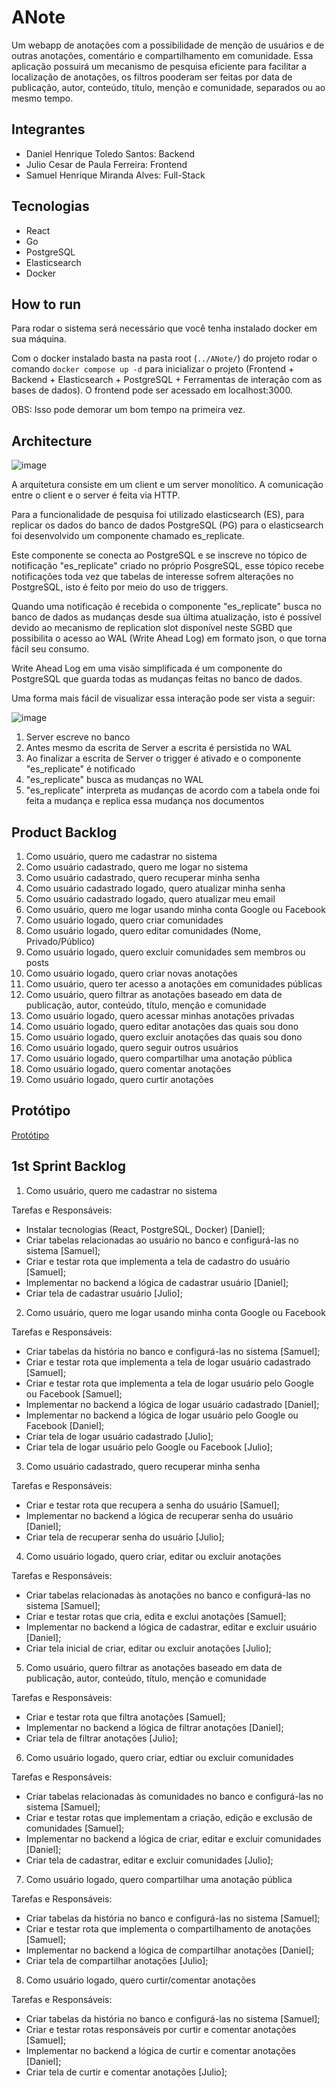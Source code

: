 # ANote
Um webapp de anotações com a possibilidade de menção de usuários e de outras anotações, comentário e compartilhamento em comunidade. Essa aplicação possuirá um mecanismo de pesquisa eficiente para facilitar a localização de anotações, os filtros pooderam ser feitas por data de publicação, autor, conteúdo, título, menção e comunidade, separados ou ao mesmo tempo.

## Integrantes
- Daniel Henrique Toledo Santos: Backend
- Julio Cesar de Paula Ferreira: Frontend
- Samuel Henrique Miranda Alves: Full-Stack

## Tecnologias
- React
- Go
- PostgreSQL
- Elasticsearch
- Docker

## How to run

Para rodar o sistema será necessário que você tenha instalado docker em sua máquina. 

Com o docker instalado basta na pasta root (```../ANote/```) do projeto rodar o comando ```docker compose up -d``` para inicializar o projeto (Frontend + Backend + Elasticsearch + PostgreSQL + Ferramentas de interação com as bases de dados). O frontend pode ser acessado em localhost:3000.

OBS: Isso pode demorar um bom tempo na primeira vez.

## Architecture

![image](https://github.com/danhenrik/ANote/assets/42657692/84b2bccc-fd42-4256-be59-ae25ad649e52)

A arquitetura consiste em um client e um server monolítico. A comunicação entre o client e o server é feita via HTTP.

Para a funcionalidade de pesquisa foi utilizado elasticsearch (ES), para replicar os dados do banco de dados PostgreSQL (PG) para o elasticsearch foi desenvolvido um componente chamado es_replicate. 

Este componente se conecta ao PostgreSQL e se inscreve no tópico de notificação "es_replicate" criado no próprio PosgreSQL, esse tópico recebe notificações toda vez que tabelas de interesse sofrem alterações no PostgreSQL, isto é feito por meio do uso de triggers. 

Quando uma notificação é recebida o componente "es_replicate" busca no banco de dados as mudanças desde sua última atualização, isto é possível devido ao mecanismo de replication slot disponível neste SGBD que possibilita o acesso ao WAL (Write Ahead Log) em formato json, o que torna fácil seu consumo.

Write Ahead Log em uma visão simplificada é um componente do PostgreSQL que guarda todas as mudanças feitas no banco de dados.

Uma forma mais fácil de visualizar essa interação pode ser vista a seguir:

![image](https://github.com/danhenrik/ANote/assets/42657692/ef257bd6-5f84-41bb-869a-ddb1bfbfae42)
1. Server escreve no banco
2. Antes mesmo da escrita de Server a escrita é persistida no WAL
3. Ao finalizar a escrita de Server o trigger é ativado e o componente "es_replicate" é notificado
4. "es_replicate" busca as mudanças no WAL 
5. "es_replicate" interpreta as mudanças de acordo com a tabela onde foi feita a mudança e replica essa mudança nos documentos

## Product Backlog

1. Como usuário, quero me cadastrar no sistema
3. Como usuário cadastrado, quero me logar no sistema
4. Como usuário cadastrado, quero recuperar minha senha
5. Como usuário cadastrado logado, quero atualizar minha senha
6. Como usuário cadastrado logado, quero atualizar meu email
7. Como usuário, quero me logar usando minha conta Google ou Facebook
8. Como usuário logado, quero criar comunidades
9. Como usuário logado, quero editar comunidades (Nome, Privado/Público)
10. Como usuário logado, quero excluir comunidades sem membros ou posts
11. Como usuário logado, quero criar novas anotações
12. Como usuário, quero ter acesso a anotações em comunidades públicas
13. Como usuário, quero filtrar as anotações baseado em data de publicação, autor, conteúdo, título, menção e comunidade
14. Como usuário logado, quero acessar minhas anotações privadas
15. Como usuário logado, quero editar anotações das quais sou dono
16. Como usuário logado, quero excluir anotações das quais sou dono
17. Como usuário logado, quero seguir outros usuários
18. Como usuário logado, quero compartilhar uma anotação pública
19. Como usuário logado, quero comentar anotações
20. Como usuário logado, quero curtir anotações

## Protótipo

<a href="https://www.figma.com/file/Xcmx6LAl2FMChm8Mb5psoX/ANote?type=design&node-id=0%3A1&mode=design&t=iqdVrLYjdwgdlkHh-1">Protótipo</a>

## 1st Sprint Backlog
1. Como usuário, quero me cadastrar no sistema

Tarefas e Responsáveis:
  - Instalar tecnologias (React, PostgreSQL, Docker) [Daniel];
  - Criar tabelas relacionadas ao usuário no banco e configurá-las no sistema [Samuel];
  - Criar e testar rota que implementa a tela de cadastro do usuário [Samuel];
  - Implementar no backend a lógica de cadastrar usuário [Daniel];
  - Criar tela de cadastrar usuário [Julio];

2. Como usuário, quero me logar usando minha conta Google ou Facebook

Tarefas e Responsáveis:
  - Criar tabelas da história no banco e configurá-las no sistema [Samuel];
  - Criar e testar rota que implementa a tela de logar usuário cadastrado [Samuel];
  - Criar e testar rota que implementa a tela de logar usuário pelo Google ou Facebook [Samuel];
  - Implementar no backend a lógica de logar usuário cadastrado [Daniel];
  - Implementar no backend a lógica de logar usuário pelo Google ou Facebook [Daniel];
  - Criar tela de logar usuário cadastrado [Julio];
  - Criar tela de logar usuário pelo Google ou Facebook [Julio];

3. Como usuário cadastrado, quero recuperar minha senha

Tarefas e Responsáveis:
  - Criar e testar rota que recupera a senha do usuário [Samuel];
  - Implementar no backend a lógica de recuperar senha do usuário [Daniel];
  - Criar tela de recuperar senha do usuário [Julio];

4. Como usuário logado, quero criar, editar ou excluir anotações

Tarefas e Responsáveis:
  - Criar tabelas relacionadas às anotações no banco e configurá-las no sistema [Samuel];
  - Criar e testar rotas que cria, edita e exclui anotações [Samuel];
  - Implementar no backend a lógica de cadastrar, editar e excluir usuário [Daniel];
  - Criar tela inicial de criar, editar ou excluir anotações [Julio];

5. Como usuário, quero filtrar as anotações baseado em data de publicação, autor, conteúdo, título, menção e comunidade

Tarefas e Responsáveis:
  - Criar e testar rota que filtra anotações [Samuel];
  - Implementar no backend a lógica de filtrar anotações [Daniel];
  - Criar tela de filtrar anotações [Julio];

6. Como usuário logado, quero criar, edtiar ou excluir comunidades

Tarefas e Responsáveis:
  - Criar tabelas relacionadas às comunidades no banco e configurá-las no sistema [Samuel];
  - Criar e testar rotas que implementam a criação, edição e exclusão de comunidades [Samuel];
  - Implementar no backend a lógica de criar, editar e excluir comunidades [Daniel];
  - Criar tela de cadastrar, editar e excluir comunidades [Julio];

7. Como usuário logado, quero compartilhar uma anotação pública

Tarefas e Responsáveis:
  - Criar tabelas da história no banco e configurá-las no sistema [Samuel];
  - Criar e testar rota que implementa o compartilhamento de anotações [Samuel];
  - Implementar no backend a lógica de compartilhar anotações [Daniel];
  - Criar tela de compartilhar anotações [Julio];

8. Como usuário logado, quero curtir/comentar anotações

Tarefas e Responsáveis:
  - Criar tabelas da história no banco e configurá-las no sistema [Samuel];
  - Criar e testar rotas responsáveis por curtir e comentar anotações [Samuel];
  - Implementar no backend a lógica de curtir e comentar anotações [Daniel];
  - Criar tela de curtir e comentar anotações [Julio];
